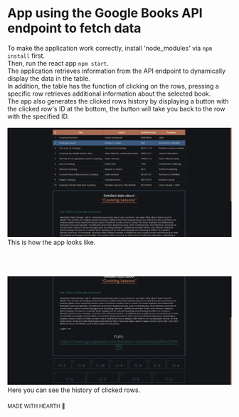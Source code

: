 # App using the Google Books API endpoint to fetch data
To make the application work correctly, install 'node_modules' via `npm install` first.<br>
Then, run the react app `npm start`.<br>
The application retrieves information from the API endpoint to dynamically display the data in the table.<br>
In addition, the table has the function of clicking on the rows, pressing a specific row retrieves additional information about the selected book.<br>
The app also generates the clicked rows history by displaying a button with the clicked row's ID at the bottom, the button will take you back to the row with the specified ID.
<br><br>
![Alt text](https://github.com/XarrrdaS/main/blob/main/React%20-%20Dynamic%20Table%20using%20API%20endpoint/screenshots/screenshot.png?raw=true)
This is how the app looks like.<br><br><br><br><br>
![Alt text](https://github.com/XarrrdaS/main/blob/main/React%20-%20Dynamic%20Table%20using%20API%20endpoint/screenshots/screenshot2.png?raw=true)
Here you can see the history of clicked rows.

<sub>MADE WITH HEARTH 🖤</sub>

